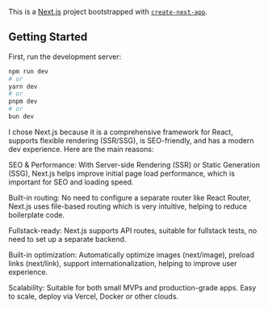 This is a [Next.js](https://nextjs.org) project bootstrapped with [`create-next-app`](https://nextjs.org/docs/app/api-reference/cli/create-next-app).

## Getting Started

First, run the development server:

```bash
npm run dev
# or
yarn dev
# or
pnpm dev
# or
bun dev
```

I chose Next.js because it is a comprehensive framework for React, supports flexible rendering (SSR/SSG), is SEO-friendly, and has a modern dev experience. Here are the main reasons:

SEO & Performance: With Server-side Rendering (SSR) or Static Generation (SSG), Next.js helps improve initial page load performance, which is important for SEO and loading speed.

Built-in routing: No need to configure a separate router like React Router, Next.js uses file-based routing which is very intuitive, helping to reduce boilerplate code.

Fullstack-ready: Next.js supports API routes, suitable for fullstack tests, no need to set up a separate backend.

Built-in optimization: Automatically optimize images (next/image), preload links (next/link), support internationalization, helping to improve user experience.

Scalability: Suitable for both small MVPs and production-grade apps. Easy to scale, deploy via Vercel, Docker or other clouds.
